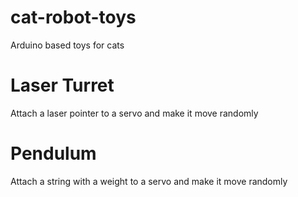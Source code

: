cat-robot-toys
==============

Arduino based toys for cats

Laser Turret
==============

Attach a laser pointer to a servo and make it move randomly

Pendulum
==============

Attach a string with a weight to a servo and make it move randomly
